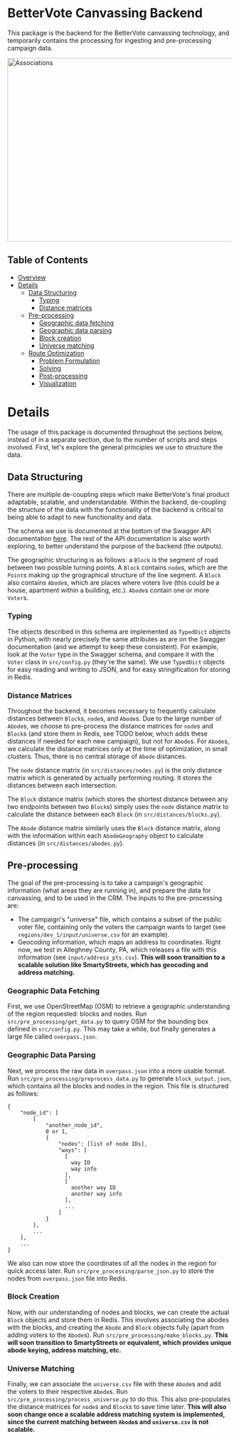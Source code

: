 # BetterVote Canvassing Backend

This package is the backend for the BetterVote canvassing technology, and temporarily contains the processing for ingesting and pre-processing campaign data.

<img src="https://user-images.githubusercontent.com/35245591/147997445-bb23eec5-8b0c-480c-b283-603f23c5d218.png" alt="Associations" width="589" height="412">

## Table of Contents
- [Overview](#Overview)
- [Details](#Details)
  - [Data Structuring](#Data-Structuring)
    - [Typing](#Typing)
    - [Distance matrices](#Distance-matrices)
  - [Pre-processing](#Pre-processing)
    - [Geographic data fetching](#Geographic-data-fetching)
    - [Geographic data parsing](#Geographic-data-parsing)
    - [Block creation](#Block-creation)
    - [Universe matching](#Universe-matching)
  - [Route Optimization](#Route-Optimization)
    - [Problem Formulation](#Problem-Formulation)
    - [Solving](#Solving)
    - [Post-processing](#Post-processing)
    - [Visualization](#Visualization)


# Details
The usage of this package is documented throughout the sections below, instead of in a separate section, due to the number of scripts and steps involved. First, let's explore the general principles we use to structure the data.

## Data Structuring
There are multiple de-coupling steps which make BetterVote's final product adaptable, scalable, and understandable. Within the backend, de-coupling the structure of the data with the functionality of the backend is critical to being able to adapt to new functionality and data.

The schema we use is documented at the bottom of the Swagger API documentation [here](#https://aaronzberger.github.io/EdnaArchitecture/). The rest of the API documentation is also worth exploring, to better understand the purpose of the backend (the outputs).

The geographic structuring is as follows: a `Block` is the segment of road between two possible turning points. A `Block` contains `node`s, which are the `Point`s making up the grographical structure of the line segment. A `Block` also contains `Abode`s, which are places where voters live (this could be a house, apartment within a building, etc.). `Abode`s contain one or more `Voter`s.

### Typing
The objects described in this schema are implemented as `TypedDict` objects in Python, with nearly precisely the same attributes as are on the Swagger documentation (and we attempt to keep these consistent). For example, look at the `Voter` type in the Swagger schema, and compare it with the `Voter` class in `src/config.py` (they're the same). We use `TypedDict` objects for easy reading and writing to JSON, and for easy stringification for storing in Redis.

### Distance Matrices
Throughout the backend, it becomes necessary to frequently calculate distances between `Block`s, `node`s, and `Abode`s. Due to the large number of `Abode`s, we choose to pre-process the distance matrices for `node`s and `Block`s (and store them in Redis, see TODO below, which adds these distances if needed for each new campaign), but not for `Abode`s. For `Abode`s, we calculate the distance matrices only at the time of optimization, in small clusters. Thus, there is no central storage of `Abode` distances.

The `node` distance matrix (in `src/distances/nodes.py`) is the only distance matrix which is generated by actually performing routing. It stores the distances between each intersection.

The `Block` distance matrix (which stores the shortest distance between any two endpoints between two `Block`s) simply uses the `node` distance matrix to calculate the distance between each `Block` (in `src/distances/blocks.py`).

The `Abode` distance matrix similarly uses the `Block` distance matrix, along with the information within each `AbodeGeography` object to calculate distances (in `src/distances/abodes.py`).


## Pre-processing
The goal of the pre-processing is to take a campaign's geographic information (what areas they are running in), and prepare the data for canvassing, and to be used in the CRM. The inputs to the pre-processing are:
 - The campaign's "universe" file, which contains a subset of the public voter file, containing only the voters the campaign wants to target (see `regions/dev_1/input/universe.csv` for an example).
 - Geocoding information, which maps an address to coordinates. Right now, we test in Alleghney County, PA, which releases a file with this information (see `input/address_pts.csv`). **This will soon transition to a scalable solution like SmartyStreets, which has geocoding and address matching.**

### Geographic Data Fetching
First, we use OpenStreetMap (OSM) to retrieve a geographic understanding of the region requested: blocks and nodes. Run `src/pre_processing/get_data.py` to query OSM for the bounding box defined in `src/config.py`. This may take a while, but finally generates a large file called `overpass.json`.

### Geographic Data Parsing
Next, we process the raw data in `overpass.json` into a more usable format. Run `src/pre_processing/preprocess_data.py` to generate `block_output.json`, which contains all the blocks and nodes in the region. This file is structured as follows:
```
{
    "node_id": [
        [
            "another_node_id",
            0 or 1,
            {
                "nodes": [list of node IDs],
                "ways": [
                  [
                    way ID
                    way info
                  ],
                  [
                    another way ID
                    another way info
                  ],
                  ...
                ]
            }
        ],
        ...
    ],
    ...
}
```

We also can now store the coordinates of all the nodes in the region for quick access later. Run `src/pre_processing/parse_json.py` to store the nodes from `overpass.json` file into Redis.

### Block Creation
Now, with our understanding of nodes and blocks, we can create the actual `Block` objects and store them in Redis. This involves associating the abodes with the blocks, and creating the `Abode` and `Block` objects fully (apart from adding voters to the `Abode`s). Run `src/pre_processing/make_blocks.py`. **This will soon transition to SmartyStreets or equivalent, which provides unique abode keying, address matching, etc.**

### Universe Matching
Finally, we can associate the `universe.csv` file with these `Abode`s and add the voters to their respective `Abode`s. Run `src/pre_processing/process_universe.py` to do this. This also pre-populates the distance matrices for `node`s and `Block`s to save time later. **This will also soon change once a scalable address matching system is implemented, since the current matching between `Abode`s and `universe.csv` is not scalable.**
